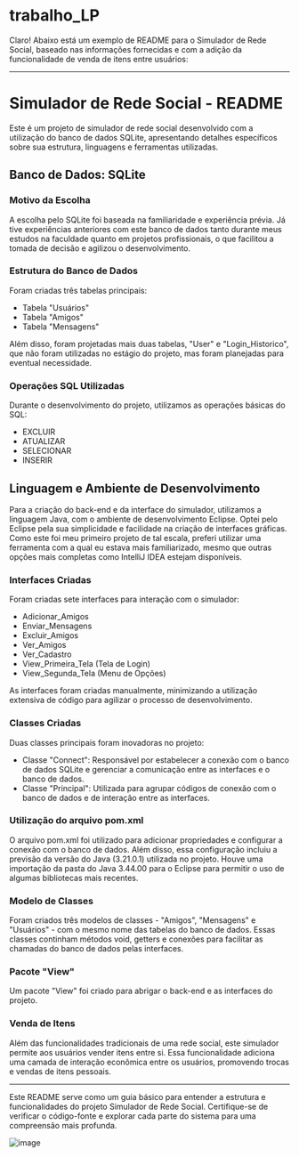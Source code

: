 # trabalho_LP

Claro! Abaixo está um exemplo de README para o Simulador de Rede Social, baseado nas informações fornecidas e com a adição da funcionalidade de venda de itens entre usuários:

---

# Simulador de Rede Social - README

Este é um projeto de simulador de rede social desenvolvido com a utilização do banco de dados SQLite, apresentando detalhes específicos sobre sua estrutura, linguagens e ferramentas utilizadas.

## Banco de Dados: SQLite

### Motivo da Escolha
A escolha pelo SQLite foi baseada na familiaridade e experiência prévia. Já tive experiências anteriores com este banco de dados tanto durante meus estudos na faculdade quanto em projetos profissionais, o que facilitou a tomada de decisão e agilizou o desenvolvimento.

### Estrutura do Banco de Dados
Foram criadas três tabelas principais:
- Tabela "Usuários"
- Tabela "Amigos"
- Tabela "Mensagens"

Além disso, foram projetadas mais duas tabelas, "User" e "Login_Historico", que não foram utilizadas no estágio do projeto, mas foram planejadas para eventual necessidade.

### Operações SQL Utilizadas
Durante o desenvolvimento do projeto, utilizamos as operações básicas do SQL:
- EXCLUIR
- ATUALIZAR
- SELECIONAR
- INSERIR

## Linguagem e Ambiente de Desenvolvimento
Para a criação do back-end e da interface do simulador, utilizamos a linguagem Java, com o ambiente de desenvolvimento Eclipse. Optei pelo Eclipse pela sua simplicidade e facilidade na criação de interfaces gráficas. Como este foi meu primeiro projeto de tal escala, preferi utilizar uma ferramenta com a qual eu estava mais familiarizado, mesmo que outras opções mais completas como IntelliJ IDEA estejam disponíveis.

### Interfaces Criadas
Foram criadas sete interfaces para interação com o simulador:
- Adicionar_Amigos
- Enviar_Mensagens
- Excluir_Amigos
- Ver_Amigos
- Ver_Cadastro
- View_Primeira_Tela (Tela de Login)
- View_Segunda_Tela (Menu de Opções)

As interfaces foram criadas manualmente, minimizando a utilização extensiva de código para agilizar o processo de desenvolvimento.

### Classes Criadas
Duas classes principais foram inovadoras no projeto:
- Classe "Connect": Responsável por estabelecer a conexão com o banco de dados SQLite e gerenciar a comunicação entre as interfaces e o banco de dados.
- Classe "Principal": Utilizada para agrupar códigos de conexão com o banco de dados e de interação entre as interfaces.

### Utilização do arquivo pom.xml
O arquivo pom.xml foi utilizado para adicionar propriedades e configurar a conexão com o banco de dados. Além disso, essa configuração incluiu a previsão da versão do Java (3.21.0.1) utilizada no projeto. Houve uma importação da pasta do Java 3.44.00 para o Eclipse para permitir o uso de algumas bibliotecas mais recentes.

### Modelo de Classes
Foram criados três modelos de classes - "Amigos", "Mensagens" e "Usuários" - com o mesmo nome das tabelas do banco de dados. Essas classes continham métodos void, getters e conexões para facilitar as chamadas do banco de dados pelas interfaces.

### Pacote "View"
Um pacote "View" foi criado para abrigar o back-end e as interfaces do projeto.

### Venda de Itens
Além das funcionalidades tradicionais de uma rede social, este simulador permite aos usuários vender itens entre si. Essa funcionalidade adiciona uma camada de interação econômica entre os usuários, promovendo trocas e vendas de itens pessoais.

---

Este README serve como um guia básico para entender a estrutura e funcionalidades do projeto Simulador de Rede Social. Certifique-se de verificar o código-fonte e explorar cada parte do sistema para uma compreensão mais profunda.



![image](https://github.com/plinnionascimento/trabalho_LP/assets/151463456/10fbe7fc-3d44-4755-98ce-8776445b0baf)
